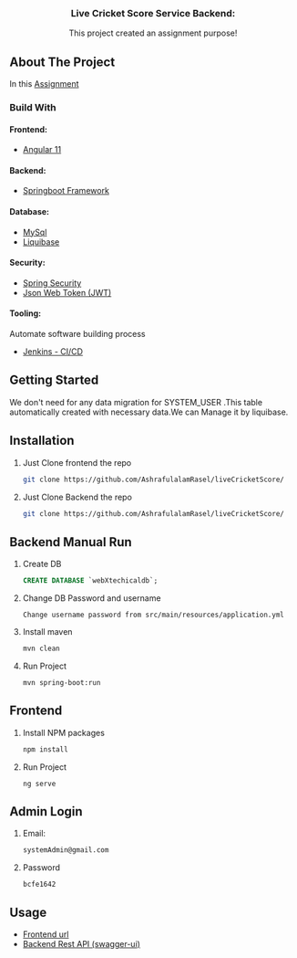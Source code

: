 
<!-- PROJECT LOGO -->
<br />
<p align="center">

<h3 align="center">Live Cricket Score Service Backend:</h3>

  <p align="center">
    This project created an assignment purpose!
    <br />
</p>



<!-- ABOUT THE PROJECT -->
## About The Project

In this [Assignment](https://github.com/AshrafulalamRasel/liveCricketScore/)


### Build With

#### Frontend:
* [Angular 11](https://github.com/AshrafulalamRasel/liveCricketScore/)
#### Backend:
* [Springboot Framework](https://github.com/AshrafulalamRasel/liveCricketScore/)
#### Database:
* [MySql]()
* [Liquibase]()
#### Security:
* [Spring Security](https://spring.io/projects/spring-security)
* [Json Web Token (JWT)](https://jwt.io/)
#### Tooling:
Automate software building process
* [Jenkins - CI/CD]()


<!-- GETTING STARTED -->
## Getting Started

We don't need for any data migration for SYSTEM_USER .This table automatically
created with necessary data.We can Manage it by liquibase.


## Installation

1. Just Clone frontend the repo
   ```sh
   git clone https://github.com/AshrafulalamRasel/liveCricketScore/
   ```
1. Just Clone Backend the repo
   ```sh
   git clone https://github.com/AshrafulalamRasel/liveCricketScore/
   ```   
## Backend Manual Run
1. Create DB
   ```sql
   CREATE DATABASE `webXtechicaldb`;
   ```
2. Change DB Password and username
   ```
   Change username password from src/main/resources/application.yml
   ```         
3. Install maven
   ```sh
   mvn clean
   ```
4. Run Project
   ```
   mvn spring-boot:run
   ```
## Frontend
1. Install NPM packages
   ```sh
   npm install
   ```
2. Run Project
   ```
   ng serve
   ```
   
## Admin Login
1. Email:
   ```sh
   systemAdmin@gmail.com
   ```
2. Password
   ```
   bcfe1642
   ```
<!-- USAGE EXAMPLES -->
## Usage

* [Frontend url](http://localhost:4200/)
* [Backend Rest API (swagger-ui)](http://localhost:33001/swagger-ui.html)


